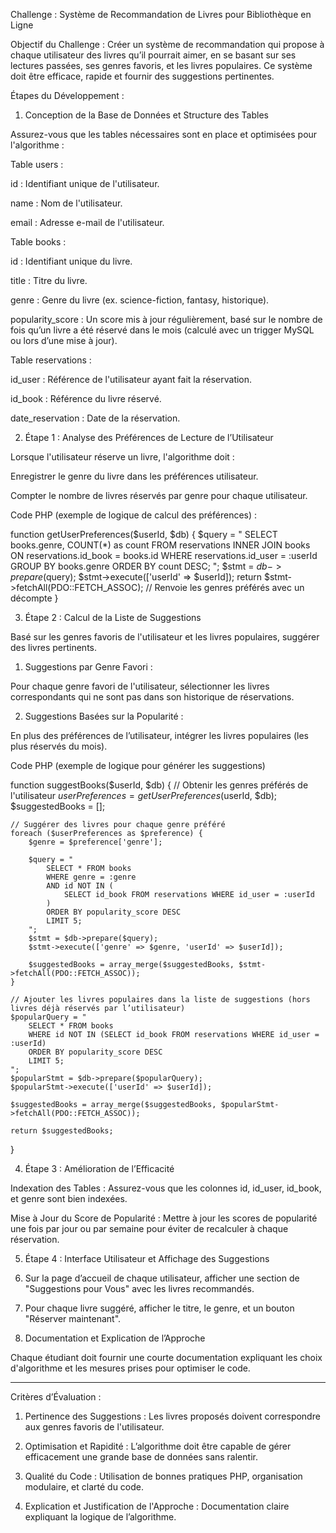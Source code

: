 Challenge : Système de Recommandation de Livres pour Bibliothèque en Ligne

Objectif du Challenge : Créer un système de recommandation qui propose à chaque utilisateur des livres qu’il pourrait aimer, en se basant sur ses lectures passées, ses genres favoris, et les livres populaires. Ce système doit être efficace, rapide et fournir des suggestions pertinentes.

Étapes du Développement :

1. Conception de la Base de Données et Structure des Tables

Assurez-vous que les tables nécessaires sont en place et optimisées pour l'algorithme :

Table users :

id : Identifiant unique de l'utilisateur.

name : Nom de l'utilisateur.

email : Adresse e-mail de l'utilisateur.

Table books :

id : Identifiant unique du livre.

title : Titre du livre.

genre : Genre du livre (ex. science-fiction, fantasy, historique).

popularity_score : Un score mis à jour régulièrement, basé sur le nombre de fois qu’un livre a été réservé dans le mois (calculé avec un trigger MySQL ou lors d’une mise à jour).

Table reservations :

id_user : Référence de l'utilisateur ayant fait la réservation.

id_book : Référence du livre réservé.

date_reservation : Date de la réservation.

2. Étape 1 : Analyse des Préférences de Lecture de l’Utilisateur

Lorsque l'utilisateur réserve un livre, l'algorithme doit :

Enregistrer le genre du livre dans les préférences utilisateur.

Compter le nombre de livres réservés par genre pour chaque utilisateur.

Code PHP (exemple de logique de calcul des préférences) :

function getUserPreferences($userId, $db) {
    $query = "
        SELECT books.genre, COUNT(*) as count
        FROM reservations
        INNER JOIN books ON reservations.id_book = books.id
        WHERE reservations.id_user = :userId
        GROUP BY books.genre
        ORDER BY count DESC;
    ";
    $stmt = $db->prepare($query);
$stmt->execute(['userId' => $userId]);
return $stmt->fetchAll(PDO::FETCH_ASSOC); // Renvoie les genres préférés avec un décompte
}

3. Étape 2 : Calcul de la Liste de Suggestions

Basé sur les genres favoris de l'utilisateur et les livres populaires, suggérer des livres pertinents.

1. Suggestions par Genre Favori :

Pour chaque genre favori de l'utilisateur, sélectionner les livres correspondants qui ne sont pas dans son historique de réservations.

2. Suggestions Basées sur la Popularité :

En plus des préférences de l’utilisateur, intégrer les livres populaires (les plus réservés du mois).

Code PHP (exemple de logique pour générer les suggestions)

function suggestBooks($userId, $db) {
    // Obtenir les genres préférés de l'utilisateur
    $userPreferences = getUserPreferences($userId, $db);
$suggestedBooks = [];

    // Suggérer des livres pour chaque genre préféré
    foreach ($userPreferences as $preference) {
        $genre = $preference['genre'];

        $query = "
            SELECT * FROM books
            WHERE genre = :genre
            AND id NOT IN (
                SELECT id_book FROM reservations WHERE id_user = :userId
            )
            ORDER BY popularity_score DESC
            LIMIT 5;
        ";
        $stmt = $db->prepare($query);
        $stmt->execute(['genre' => $genre, 'userId' => $userId]);

        $suggestedBooks = array_merge($suggestedBooks, $stmt->fetchAll(PDO::FETCH_ASSOC));
    }

    // Ajouter les livres populaires dans la liste de suggestions (hors livres déjà réservés par l’utilisateur)
    $popularQuery = "
        SELECT * FROM books
        WHERE id NOT IN (SELECT id_book FROM reservations WHERE id_user = :userId)
        ORDER BY popularity_score DESC
        LIMIT 5;
    ";
    $popularStmt = $db->prepare($popularQuery);
    $popularStmt->execute(['userId' => $userId]);

    $suggestedBooks = array_merge($suggestedBooks, $popularStmt->fetchAll(PDO::FETCH_ASSOC));

    return $suggestedBooks;

}

4. Étape 3 : Amélioration de l’Efficacité

Indexation des Tables : Assurez-vous que les colonnes id, id_user, id_book, et genre sont bien indexées.

Mise à Jour du Score de Popularité : Mettre à jour les scores de popularité une fois par jour ou par semaine pour éviter de recalculer à chaque réservation.

5. Étape 4 : Interface Utilisateur et Affichage des Suggestions

1. Sur la page d’accueil de chaque utilisateur, afficher une section de "Suggestions pour Vous" avec les livres recommandés.

1. Pour chaque livre suggéré, afficher le titre, le genre, et un bouton "Réserver maintenant".

1. Documentation et Explication de l’Approche

Chaque étudiant doit fournir une courte documentation expliquant les choix d'algorithme et les mesures prises pour optimiser le code.

---

Critères d’Évaluation :

1. Pertinence des Suggestions : Les livres proposés doivent correspondre aux genres favoris de l'utilisateur.

2. Optimisation et Rapidité : L’algorithme doit être capable de gérer efficacement une grande base de données sans ralentir.

3. Qualité du Code : Utilisation de bonnes pratiques PHP, organisation modulaire, et clarté du code.

4. Explication et Justification de l'Approche : Documentation claire expliquant la logique de l’algorithme.
